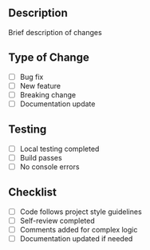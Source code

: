 ## Description
Brief description of changes

## Type of Change
- [ ] Bug fix
- [ ] New feature
- [ ] Breaking change
- [ ] Documentation update

## Testing
- [ ] Local testing completed
- [ ] Build passes
- [ ] No console errors

## Checklist
- [ ] Code follows project style guidelines
- [ ] Self-review completed
- [ ] Comments added for complex logic
- [ ] Documentation updated if needed